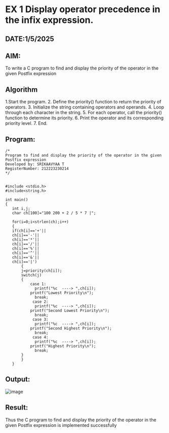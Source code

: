 # EX 1 Display operator precedence in the infix expression.
## DATE:1/5/2025
## AIM:
To write a C program to find and display the priority of the operator in the given Postfix expression

## Algorithm
1.Start the program.
2. Define the priority() function to return the priority of operators. 
3. Initialize the string containing operators and operands.
4. Loop through each character in the string.
5. For each operator, call the priority() function to determine its priority.
6. Print the operator and its corresponding priority level. 7. End.

## Program:
```
/*
Program to find and display the priority of the operator in the given Postfix expression
Developed by: SRIKAAVYAA T
RegisterNumber: 212223230214
*/


#include <stdio.h>
#include<string.h>

int main()
{
   int i,j;
   char ch[100]="100 200 + 2 / 5 * 7 |";
   
   for(i=0;i<strlen(ch);i++)
   {
   if(ch[i]=='+'||
   ch[i]=='-'||
   ch[i]=='*'||
   ch[i]=='/'||
   ch[i]=='%'||
   ch[i]=='^'||
   ch[i]=='&'||
   ch[i]=='|')
       {
       j=priority(ch[i]);
       switch(j)
       {
           case 1:
             printf("%c  ----> ",ch[i]);
           printf("Lowest Priority\n");
             break;
            case 2:
             printf("%c  ----> ",ch[i]);
           printf("Second Lowest Priority\n");
             break;
            case 3:
             printf("%c  ----> ",ch[i]);
           printf("Second Highest Priority\n"); 
             break;
            case 4:
             printf("%c  ----> ",ch[i]);
           printf("Highest Priority\n");
             break;
       }
       }
   }
```

## Output:

![image](https://github.com/user-attachments/assets/599f4478-c129-42c2-910e-f0f82a150e38)


## Result:
Thus the C program to find and display the priority of the operator in the given Postfix expression is implemented successfully
